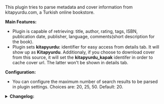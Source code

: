 This plugin tries to parse metadata and cover information from kitapyurdu.com, a Turkish online bookstore.

**Main Features:**
- Plugin is capable of retrieving: title, author, rating, tags, ISBN, publication date, publisher, language, comments(short description for the book).
- Plugin sets **kitapyurdu:** identifier for easy access from details tab. It will show up as **Kitapyurdu**. Additionaly, if you choose to download cover from this source, it will set the **kitapyurdu_kapak** identifer in order to cache cover url. The latter won't be shown in details tab.

**Configuration:**
- You can configure the maximum number of search results to be parsed in plugin settings. Choices are: 20, 25, 50. Default: 20.

<details>
<summary><b>Changelog:</b></summary>
<b>Ver. 1.0.0</b>
<li>Initial release</li>
</details>
